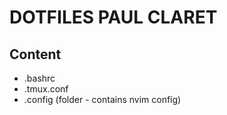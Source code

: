 # DOTFILES PAUL CLARET

## Content
- .bashrc
- .tmux.conf
- .config (folder - contains nvim config)
